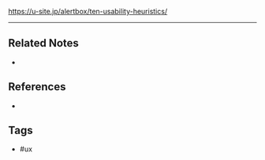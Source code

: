 https://u-site.jp/alertbox/ten-usability-heuristics/

---
## Related Notes
- 

## References
- 

## Tags
- #ux 